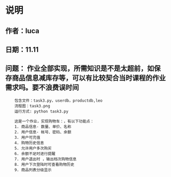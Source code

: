 # 说明
## 作者：luca
## 日期：11.11
## 问题： 作业全部实现，所需知识是不是太超前，如保存商品信息减库存等，可以有比较契合当时课程的作业需求吗。要不浪费误时间
        
        包含文件：task3.py，userdb，productdb,leo
        流程图：task3.png
        运行方式: python task3.py

        这是一个作业，实现购物车：，有以下功能点：
        1. 商品信息- 数量、单价、名称
        2. 用户信息- 帐号、密码、余额
        3. 用户可充值
        4. 购物历史信息
        5. 允许用户多次购买
        6. 余额不足时进行提醒
        7. 用户退出时 ，输出档次购物信息
        8. 用户下次登陆时可查看购物历史
        9. 商品列表分级显示

        
        
